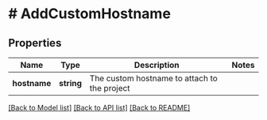 # # AddCustomHostname

## Properties

Name | Type | Description | Notes
------------ | ------------- | ------------- | -------------
**hostname** | **string** | The custom hostname to attach to the project |

[[Back to Model list]](../../README.md#models) [[Back to API list]](../../README.md#endpoints) [[Back to README]](../../README.md)
